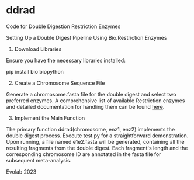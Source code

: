 # ddrad
Code for Double Digestion Restriction Enzymes

Setting Up a Double Digest Pipeline Using Bio.Restriction Enzymes

1. Download Libraries

Ensure you have the necessary libraries installed:

pip install bio biopython

2. Create a Chromosome Sequence File

Generate a chromosome.fasta file for the double digest and select two preferred enzymes. A comprehensive list of available Restriction enzymes and detailed documentation for handling them can be found [here](http://biopython.org/DIST/docs/cookbook/Restriction.html).

3. Implement the Main Function

The primary function ddrad(chromosome, enz1, enz2) implements the double digest process. Execute test.py for a straightforward demonstration. Upon running, a file named e1e2.fasta will be generated, containing all the resulting fragments from the double digest. Each fragment's length and the corresponding chromosome ID are annotated in the fasta file for subsequent meta-analysis.

Evolab 2023
